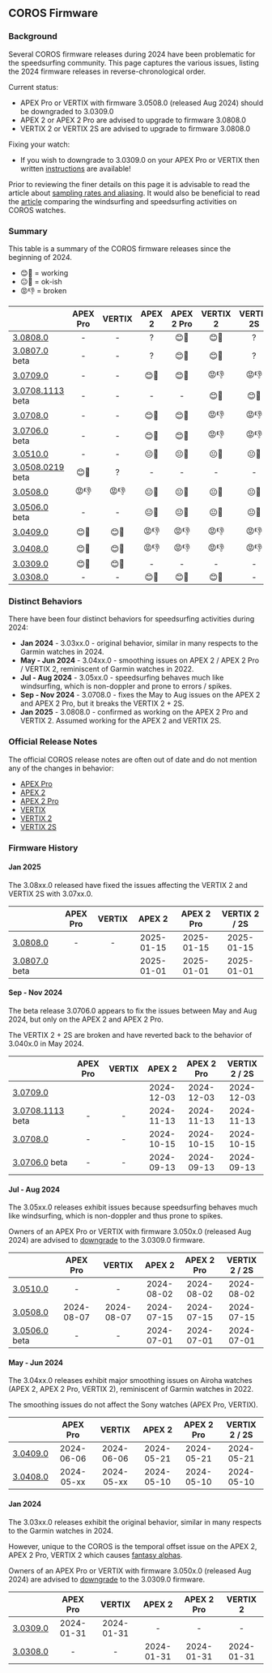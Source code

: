 ## COROS Firmware

### Background

Several COROS firmware releases during 2024 have been problematic for the speedsurfing community. This page captures the various issues, listing the 2024 firmware releases in reverse-chronological order.

Current status:

- APEX Pro or VERTIX with firmware 3.0508.0 (released Aug 2024) should be downgraded to 3.0309.0
- APEX 2 or APEX 2 Pro are advised to upgrade to firmware 3.0808.0
- VERTIX 2 or VERTIX 2S are advised to upgrade to firmware 3.0808.0

Fixing your watch:

- If you wish to downgrade to 3.0309.0 on your APEX Pro or VERTIX then written [instructions](3.0309.0/install.md) are available!

Prior to reviewing the finer details on this page it is advisable to read the article about [sampling rates and aliasing](../../../general/aliasing/README.md). It would also be beneficial to read the [article](../windsurfing/README.md) comparing the windsurfing and speedsurfing activities on COROS watches.



### Summary

This table is a summary of the COROS firmware releases since the beginning of 2024.

- 😊🤙 = working
- 😐🤞 = ok-ish
- 😡👎 = broken

|               | APEX Pro | VERTIX | APEX 2 | APEX 2 Pro | VERTIX 2 | VERTIX 2S |
| :------- | :--------: | :--------: | :--------: | :--------: | :--------: | :--------: |
| [3.0808.0](3.0808.0/README.md) | - | - | ? | 😊🤙 | 😊🤙 | ? |
| [3.0807.0](3.0807.0/README.md) beta | - | - | ? | 😊🤙 | 😊🤙 | ? |
| [3.0709.0](3.0709.0/README.md) | - | - | 😊🤙 | 😊🤙 | 😡👎 | 😡👎 |
| [3.0708.1113](3.0708.1113/README.md) beta | - | - | - | - | 😊🤙 | 😊🤙 |
| [3.0708.0](3.0708.0/README.md) | - | - | 😊🤙 | 😊🤙 | 😡👎 | 😡👎 |
| [3.0706.0](3.0706.0/README.md) beta | - | - | 😊🤙 | 😊🤙 | 😡👎 | 😡👎 |
| [3.0510.0](3.0510.0/README.md) | - | - | 😐🤞 | 😐🤞 | 😐🤞 | 😐🤞 |
| [3.0508.0219](3.0508.0219/README.md) beta | 😊🤙 | ? | - | - | - | - |
| [3.0508.0](3.0508.0/README.md) | 😡👎 | 😡👎 | 😐🤞 | 😐🤞 | 😐🤞 | 😐🤞 |
| [3.0506.0](3.0506.0/README.md) beta | - | - | 😐🤞 | 😐🤞 | 😐🤞 | 😐🤞 |
| [3.0409.0](3.0409.0/README.md) | 😊🤙 | 😊🤙 | 😡👎 | 😡👎 | 😡👎 | 😡👎 |
| [3.0408.0](3.0408.0/README.md) |    😊🤙    |   😊🤙   | 😡👎 | 😡👎 | 😡👎 | 😡👎 |
| [3.0309.0](3.0309.0/README.md) | 😊🤙 | 😊🤙 |     -      |     -      |     -      |     -     |
| [3.0308.0](3.0308.0/README.md) |     -      |     -      | 😊🤙 | 😊🤙 | 😊🤙 | - |



### Distinct Behaviors

There have been four distinct behaviors for speedsurfing activities during 2024:

- **Jan 2024** - 3.03xx.0 - original behavior, similar in many respects to the Garmin watches in 2024.
- **May - Jun 2024** - 3.04xx.0 - smoothing issues on APEX 2 / APEX 2 Pro / VERTIX 2, reminiscent of Garmin watches in 2022.
- **Jul - Aug 2024** - 3.05xx.0 - speedsurfing behaves much like windsurfing, which is non-doppler and prone to errors / spikes.
- **Sep - Nov 2024** - 3.0708.0 - fixes the May to Aug issues on the APEX 2 and APEX 2 Pro, but it breaks the VERTIX 2 + 2S.
- **Jan 2025** - 3.0808.0 - confirmed as working on the APEX 2 Pro and VERTIX 2. Assumed working for the APEX 2 and VERTIX 2S.



### Official Release Notes

The official COROS release notes are often out of date and do not mention any of the changes in behavior:

- [APEX Pro](https://support.coros.com/hc/en-us/articles/20084448124052-COROS-APEX-Pro-Release-Notes)
- [APEX 2](https://support.coros.com/hc/en-us/articles/20087491155092-COROS-APEX-2-Release-Notes)
- [APEX 2 Pro](https://support.coros.com/hc/en-us/articles/20087492454932-COROS-APEX-2-Pro-Release-Notes)
- [VERTIX](https://support.coros.com/hc/en-us/articles/20086432465044-COROS-VERTIX-Release-Notes)
- [VERTIX 2](https://support.coros.com/hc/en-us/articles/20087327564820-COROS-VERTIX-2-Release-Notes)
- [VERTIX 2S](https://support.coros.com/hc/en-us/articles/29019524935188-COROS-VERTIX-2S-Release-Notes)



### Firmware History

#### Jan 2025

The 3.08xx.0 released have fixed the issues affecting the VERTIX 2 and VERTIX 2S with 3.07xx.0.

|                                     | APEX Pro | VERTIX |   APEX 2   | APEX 2 Pro | VERTIX 2 / 2S |
| :---------------------------------- | :------: | :----: | :--------: | :--------: | :-----------: |
| [3.0808.0](3.0808.0/README.md)      |    -     |   -    | 2025-01-15 | 2025-01-15 |  2025-01-15   |
| [3.0807.0](3.0807.0/README.md) beta |          |        | 2025-01-01 | 2025-01-01 |  2025-01-01   |



#### Sep - Nov 2024

The beta release 3.0706.0 appears to fix the issues between May and Aug 2024, but only on the APEX 2 and APEX 2 Pro.

The VERTIX 2 + 2S are broken and have reverted back to the behavior of 3.040x.0 in May 2024.

|               | APEX Pro | VERTIX | APEX 2 | APEX 2 Pro | VERTIX 2 / 2S |
| :------- | :--------: | :--------: | :--------: | :--------: | :--------: |
| [3.0709.0](3.0709.0/README.md) |  |  | 2024-12-03 | 2024-12-03 | 2024-12-03 |
| [3.0708.1113](3.0708.1113/README.md) beta | - | - | 2024-11-13 | 2024-11-13 | 2024-11-13 |
| [3.0708.0](3.0708.0/README.md) | - | - | 2024-10-15 | 2024-10-15 | 2024-10-15 |
| [3.0706.0](3.0706.0/README.md) beta | - | - | 2024-09-13 | 2024-09-13 | 2024-09-13 |



#### Jul - Aug 2024

The 3.05xx.0 releases exhibit issues because speedsurfing behaves much like windsurfing, which is non-doppler and thus prone to spikes.

Owners of an APEX Pro or VERTIX with firmware 3.050x.0 (released Aug 2024) are advised to [downgrade](3.0309.0/install.md) to the 3.0309.0 firmware.

|               | APEX Pro   | VERTIX | APEX 2 | APEX 2 Pro | VERTIX 2 / 2S |
| :------- | :--------: | :--------: | :--------: | :--------: | :--------: |
| [3.0510.0](3.0510.0/README.md) | - | - | 2024-08-02 | 2024-08-02 | 2024-08-02 |
| [3.0508.0](3.0508.0/README.md) | 2024-08-07 | 2024-08-07 | 2024-07-15 | 2024-07-15 | 2024-07-15 |
| [3.0506.0](3.0506.0/README.md) beta | - | - | 2024-07-01 | 2024-07-01 | 2024-07-01 |



#### May - Jun 2024

The 3.04xx.0 releases exhibit major smoothing issues on Airoha watches (APEX 2, APEX 2 Pro, VERTIX 2), reminiscent of Garmin watches in 2022.

The smoothing issues do not affect the Sony watches (APEX Pro, VERTIX).


|          | APEX Pro   | VERTIX | APEX 2 | APEX 2 Pro | VERTIX 2 / 2S |
| :------- | :--------: | :--------: | :--------: | :--------: | :--------: |
| [3.0409.0](3.0409.0/README.md) | 2024-06-06 | 2024-06-06 | 2024-05-21 | 2024-05-21 | 2024-05-21 |
| [3.0408.0](3.0408.0/README.md) | 2024-05-xx | 2024-05-xx | 2024-05-10 | 2024-05-10 | 2024-05-10 |



#### Jan 2024

The 3.03xx.0 releases exhibit the original behavior, similar in many respects to the Garmin watches in 2024.

However, unique to the COROS is the temporal offset issue on the APEX 2, APEX 2 Pro, VERTIX 2 which causes [fantasy alphas](../alpha/README.md).

Owners of an APEX Pro or VERTIX with firmware 3.050x.0 (released Aug 2024) are advised to [downgrade](3.0309.0/install.md) to the 3.0309.0 firmware.


|                                |  APEX Pro  |   VERTIX   |   APEX 2   | APEX 2 Pro |  VERTIX 2  |
| :----------------------------- | :--------: | :--------: | :--------: | :--------: | :--------: |
| [3.0309.0](3.0309.0/README.md) | 2024-01-31 | 2024-01-31 |     -      |     -      |     -      |
| [3.0308.0](3.0308.0/README.md) |     -      |     -      | 2024-01-31 | 2024-01-31 | 2024-01-31 |

